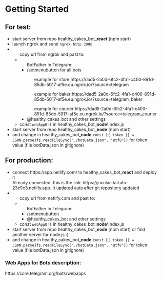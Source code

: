 # Getting Started

## For test:

<ul>
    <li>start server from repo healthy_cakes_bot_<b>react</b> (npm start)</li>
    <li>launch ngrok and send <code>ngrok http 3000</code></li>
    <li><ul>copy url from ngrok and past to:</li>
        <li><ul>BotFather in Telegram:</li>
            <li>/setmenubutton  for all bots</li>
            <ul>example for store https://dad5-2a0d-6fc2-4fa1-c400-891d-85db-5017-af5e.eu.ngrok.io/?source=telegram</ul>
            <ul>example for baker https://dad5-2a0d-6fc2-4fa1-c400-891d-85db-5017-af5e.eu.ngrok.io/?source=telegram_baker</ul>
            <ul>example for courier https://dad5-2a0d-6fc2-4fa1-c400-891d-85db-5017-af5e.eu.ngrok.io/?source=telegram_courier</ul>
            <li>@healthy_cakes_bot and other settings</li>
            </ul>
        <li>const <code>webAppUrl</code> in healthy_cakes_bot_<b>node</b>\index.js</li>
        </ul>
    <li>start server from repo healthy_cakes_bot_<b>node</b> (npm start)</li>
    <li>and change in healthy_cakes_bot_<b>node</b> <code>const [{ token }] = JSON.parse(fs.readFileSync("./botData.json", "utf8"))</code> for token value (file botData.json in gitignore)</li>
</ul>

## For production:

<ul>
    <li>connect https://app.netlify.com/ to healthy_cakes_bot_<b>react</b> and deploy it</li>
    <span>Already connected, this is the link: https://jocular-tartufo-23c9c3.netlify.app. It updated auto after git repository updated</span>
    <li><ul>copy url from netlify.com and past to:</li>
        <li><ul>BotFather in Telegram:</li>
            <li>/setmenubutton</li>
            <li>@healthy_cakes_bot and other settings</li>
            </ul>
        <li>const <code>webAppUrl</code> in healthy_cakes_bot_<b>node</b>\index.js</li>
        </ul>
    <li>start server from repo healthy_cakes_bot_<b>node</b> (npm start) or find another server for node.js :)</li>
    <li>and change in healthy_cakes_bot_<b>node</b> <code>const [{ token }] = JSON.parse(fs.readFileSync("./botData.json", "utf8"))</code> for token value (file botData.json in gitignore)</li>
</ul>

### Web Apps for Bots description:

<p>https://core.telegram.org/bots/webapps </p>
